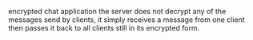 encrypted chat application
the server does not decrypt any of the messages send by clients, it simply receives a message from one client then passes it back to all clients still in its encrypted form.
